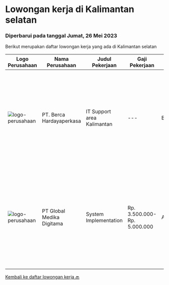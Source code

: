 
  # Lowongan kerja di Kalimantan selatan

  ### Diperbarui pada tanggal Jumat, 26 Mei 2023

  Berikut merupakan daftar lowongan kerja yang ada di Kalimantan selatan

  |Logo Perusahaan | Nama Perusahaan | Judul Pekerjaan | Gaji Pekerjaan | Lokasi | Deskripsi | Tanggal diunggah | Pranala |
  | -------------- | --------------- | --------------- | --------- | --------- | -------------- | ------- | ----------- |
  |![logo-perusahaan](https://image-service-cdn.seek.com.au/6a76252207cfed561e664c874d4631f4aefd8409/ee4dce1061f3f616224767ad58cb2fc751b8d2dc)|PT. Berca Hardayaperkasa|IT Support area Kalimantan|---|Banjarmasin|Tugas &amp; Tanggung Jawab: Melakukan support helpdesk kepada seluruh karyawan (join domain, data migration, etc.) Melakukan analisa...|Selasa, 23 Mei 2023|https://www.jobstreet.co.id/id/job/it-support-area-kalimantan-4343390?token=0~df8714a8-874d-47aa-96cc-4b93a32667f2&sectionRank=1&jobId=jobstreet-id-job-4343390|
|![logo-perusahaan](https://image-service-cdn.seek.com.au/4b282eaf2c65d61f8532d8ff00b352f8e7d77e7d/ee4dce1061f3f616224767ad58cb2fc751b8d2dc)|PT Global Medika Digitama|System Implementation|Rp. 3.500.000-Rp. 5.000.000|Aceh|Syarat Kualifikasi Memiliki kemampuan komunikasi interpersonal yang baik Mampu bekerja secara multitasking &amp; manajemen waktu yang efisien Mampu...|Rabu, 26 April 2023|https://www.jobstreet.co.id/id/job/system-implementation-4307668?token=0~df8714a8-874d-47aa-96cc-4b93a32667f2&sectionRank=2&jobId=jobstreet-id-job-4307668|


  [Kembali ke daftar lowongan kerja 🔙](../README.md#daftar-lowongan-kerja)
  